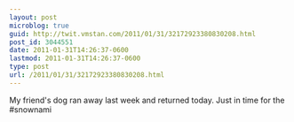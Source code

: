 ```yaml
---
layout: post
microblog: true
guid: http://twit.vmstan.com/2011/01/31/32172923380830208.html
post_id: 3044551
date: 2011-01-31T14:26:37-0600
lastmod: 2011-01-31T14:26:37-0600
type: post
url: /2011/01/31/32172923380830208.html
---
```

My friend's dog ran away last week and returned today. Just in time for the #snownami
